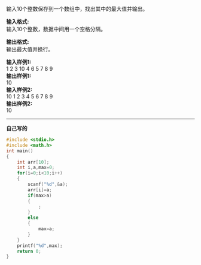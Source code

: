 输入10个整数保存到一个数组中，找出其中的最大值并输出。

**输入格式:**  
输入10个整数，数据中间用一个空格分隔。

**输出格式:**  
输出最大值并换行。

**输入样例1:**  
1 2 3 10 4 6 5 7 8 9  
**输出样例1:**  
10  
**输入样例2:**  
10 1 2 3 4 5 6 7 8 9  
**输出样例2:**  
10

---
**自己写的**
```c
#include <stdio.h>
#include <math.h>
int main()
{
    int arr[10];
    int i,a,max=0;
    for(i=0;i<10;i++)
    {
        scanf("%d",&a);
        arr[i]=a;
        if(max>a)
        {
            ;
        }
        else
        {
            max=a;
        }
    }
    printf("%d",max);
    return 0;
}
```
